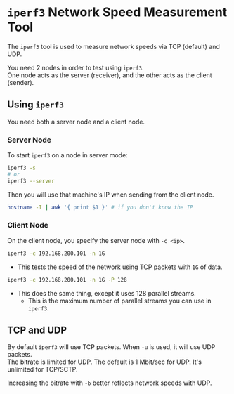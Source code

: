 # `iperf3` Network Speed Measurement Tool

The `iperf3` tool is used to measure network speeds via TCP (default) and UDP.  

You need 2 nodes in order to test using `iperf3`.  
One node acts as the server (receiver), and the other acts as the client (sender).  

## Using `iperf3`
You need both a server node and a client node.  

### Server Node
To start `iperf3` on a node in server mode:  
```bash
iperf3 -s
# or
iperf3 --server
```

Then you will use that machine's IP when sending from the client node.  
```bash
hostname -I | awk '{ print $1 }' # if you don't know the IP
```

### Client Node
On the client node, you specify the server node with `-c <ip>`.
```bash
iperf3 -c 192.168.200.101 -n 1G
```

* This tests the speed of the network using TCP packets with `1G` of data.  

```bash
iperf3 -c 192.168.200.101 -n 1G -P 128
```

* This does the same thing, except it uses 128 parallel streams.
    * This is the maximum number of parallel streams you can use in `iperf3`.  

## TCP and UDP
By default `iperf3` will use TCP packets. When `-u` is used, it will use UDP packets.  
The bitrate is limited for UDP. The default is 1 Mbit/sec for UDP. It's unlimited for TCP/SCTP.  


Increasing the bitrate with `-b` better reflects network speeds with UDP.  



